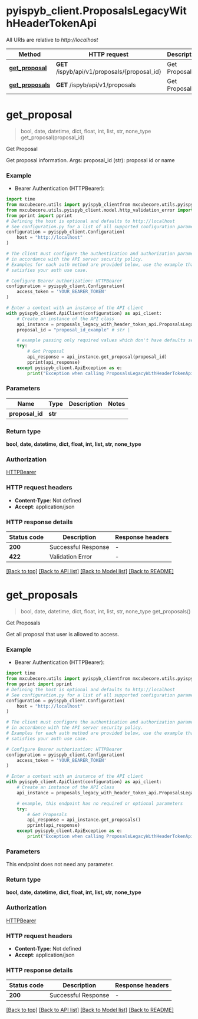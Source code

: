 # pyispyb_client.ProposalsLegacyWithHeaderTokenApi

All URIs are relative to *http://localhost*

Method | HTTP request | Description
------------- | ------------- | -------------
[**get_proposal**](ProposalsLegacyWithHeaderTokenApi.md#get_proposal) | **GET** /ispyb/api/v1/proposals/{proposal_id} | Get Proposal
[**get_proposals**](ProposalsLegacyWithHeaderTokenApi.md#get_proposals) | **GET** /ispyb/api/v1/proposals | Get Proposals


# **get_proposal**
> bool, date, datetime, dict, float, int, list, str, none_type get_proposal(proposal_id)

Get Proposal

Get proposal information.  Args:     proposal_id (str): proposal id or name

### Example

* Bearer Authentication (HTTPBearer):

```python
import time
from mxcubecore.utils import pyispyb_clientfrom mxcubecore.utils.pyispyb_client.api import proposals_legacy_with_header_token_api
from mxcubecore.utils.pyispyb_client.model.http_validation_error import HTTPValidationError
from pprint import pprint
# Defining the host is optional and defaults to http://localhost
# See configuration.py for a list of all supported configuration parameters.
configuration = pyispyb_client.Configuration(
    host = "http://localhost"
)

# The client must configure the authentication and authorization parameters
# in accordance with the API server security policy.
# Examples for each auth method are provided below, use the example that
# satisfies your auth use case.

# Configure Bearer authorization: HTTPBearer
configuration = pyispyb_client.Configuration(
    access_token = 'YOUR_BEARER_TOKEN'
)

# Enter a context with an instance of the API client
with pyispyb_client.ApiClient(configuration) as api_client:
    # Create an instance of the API class
    api_instance = proposals_legacy_with_header_token_api.ProposalsLegacyWithHeaderTokenApi(api_client)
    proposal_id = "proposal_id_example" # str | 

    # example passing only required values which don't have defaults set
    try:
        # Get Proposal
        api_response = api_instance.get_proposal(proposal_id)
        pprint(api_response)
    except pyispyb_client.ApiException as e:
        print("Exception when calling ProposalsLegacyWithHeaderTokenApi->get_proposal: %s\n" % e)
```


### Parameters

Name | Type | Description  | Notes
------------- | ------------- | ------------- | -------------
 **proposal_id** | **str**|  |

### Return type

**bool, date, datetime, dict, float, int, list, str, none_type**

### Authorization

[HTTPBearer](../README.md#HTTPBearer)

### HTTP request headers

 - **Content-Type**: Not defined
 - **Accept**: application/json


### HTTP response details

| Status code | Description | Response headers |
|-------------|-------------|------------------|
**200** | Successful Response |  -  |
**422** | Validation Error |  -  |

[[Back to top]](#) [[Back to API list]](../README.md#documentation-for-api-endpoints) [[Back to Model list]](../README.md#documentation-for-models) [[Back to README]](../README.md)

# **get_proposals**
> bool, date, datetime, dict, float, int, list, str, none_type get_proposals()

Get Proposals

Get all proposal that user is allowed to access.

### Example

* Bearer Authentication (HTTPBearer):

```python
import time
from mxcubecore.utils import pyispyb_clientfrom mxcubecore.utils.pyispyb_client.api import proposals_legacy_with_header_token_api
from pprint import pprint
# Defining the host is optional and defaults to http://localhost
# See configuration.py for a list of all supported configuration parameters.
configuration = pyispyb_client.Configuration(
    host = "http://localhost"
)

# The client must configure the authentication and authorization parameters
# in accordance with the API server security policy.
# Examples for each auth method are provided below, use the example that
# satisfies your auth use case.

# Configure Bearer authorization: HTTPBearer
configuration = pyispyb_client.Configuration(
    access_token = 'YOUR_BEARER_TOKEN'
)

# Enter a context with an instance of the API client
with pyispyb_client.ApiClient(configuration) as api_client:
    # Create an instance of the API class
    api_instance = proposals_legacy_with_header_token_api.ProposalsLegacyWithHeaderTokenApi(api_client)

    # example, this endpoint has no required or optional parameters
    try:
        # Get Proposals
        api_response = api_instance.get_proposals()
        pprint(api_response)
    except pyispyb_client.ApiException as e:
        print("Exception when calling ProposalsLegacyWithHeaderTokenApi->get_proposals: %s\n" % e)
```


### Parameters
This endpoint does not need any parameter.

### Return type

**bool, date, datetime, dict, float, int, list, str, none_type**

### Authorization

[HTTPBearer](../README.md#HTTPBearer)

### HTTP request headers

 - **Content-Type**: Not defined
 - **Accept**: application/json


### HTTP response details

| Status code | Description | Response headers |
|-------------|-------------|------------------|
**200** | Successful Response |  -  |

[[Back to top]](#) [[Back to API list]](../README.md#documentation-for-api-endpoints) [[Back to Model list]](../README.md#documentation-for-models) [[Back to README]](../README.md)

